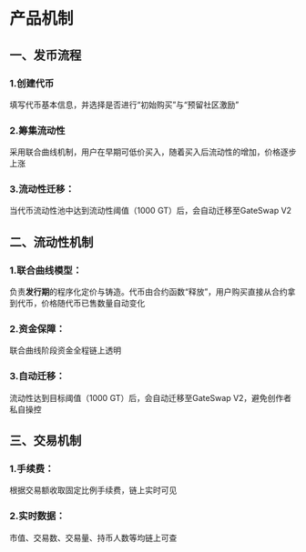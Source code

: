 # 产品机制

## 一、发币流程 <a href="#yi-fa-bi-liu-cheng" id="yi-fa-bi-liu-cheng"></a>

### **1.创建代币**

填写代币基本信息，并选择是否进行“初始购买”与“预留社区激励”

### **2.筹集流动性**

采用联合曲线机制，用户在早期可低价买入，随着买入后流动性的增加，价格逐步上涨

### **3.流动性迁移：**

当代币流动性池中达到流动性阈值（1000 GT）后，会自动迁移至GateSwap V2

## 二、流动性机制 <a href="#er-liu-dong-xing-ji-zhi" id="er-liu-dong-xing-ji-zhi"></a>

### **1.联合曲线模型：**

负责**发行期**的程序化定价与铸造。代币由合约函数“释放”，用户购买直接从合约拿到代币，价格随代币已售数量自动变化

### **2.资金保障：**

联合曲线阶段资金全程链上透明

### **3.自动迁移：**

流动性达到目标阈值（1000 GT）后，会自动迁移至GateSwap V2，避免创作者私自操控

## 三、交易机制 <a href="#san-jiao-yi-ji-zhi" id="san-jiao-yi-ji-zhi"></a>

### **1.手续费：**

根据交易额收取固定比例手续费，链上实时可见

### **2.实时数据：**

市值、交易数、交易量、持币人数等均链上可查
